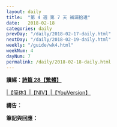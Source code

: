 ```yaml
---
layout: daily
title:  "第 4 週 第 7 天 補漏拾遺"
date:   2018-02-18
categories: daily
prevDay: "/daily/2018-02-17-daily.html"
nextDay: "/daily/2018-02-19-daily.html"
weekly: "/guide/wk4.html"
weekNum: 4
dayNum: 7
permalink: /daily/2018-02-18-daily.html
---
```


**讀經：[詩篇 28【繁體】](https://www.biblegateway.com/passage/?search=ps.28&version=CUVMPT)**

|[【简体】](https://www.biblegateway.com/passage/?search=ps.28&version=CUVMPS)|[【NIV】](https://www.biblegateway.com/passage/?search=ps.28&version=NIV)|[【YouVersion】](https://www.bible.com/zh-TW/bible/46/PSA.28.CUNP)

**禱告：**

**筆記與回應：**
